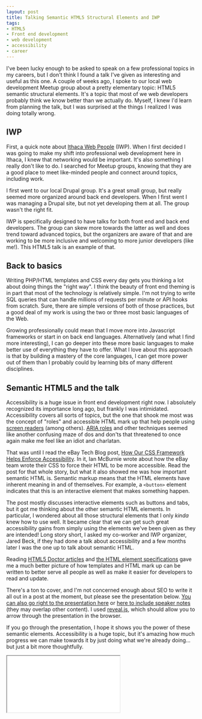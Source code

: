```yaml
---
layout: post
title: Talking Semantic HTML5 Structural Elements and IWP
tags:
- HTML5
- Front end development
- web development
- accessibility
- career
---
```



I've been lucky enough to be asked to speak on a few professional topics in my careers, but I don't think I found a talk I've given as interesting and useful as this one. A couple of weeks ago, I spoke to our local web development Meetup group about a pretty elementary topic: HTML5 semantic structural elements. It's a topic that most of we web developers probably think we know better than we actually do. Myself, I knew I'd learn from planning the talk, but I was surprised at the things I realized I was doing totally wrong.

## IWP

First, a quick note about [Ithaca Web People](http://www.meetup.com/ithaca-web-people/) (IWP). When I first decided I was going to make my shift into professional web development here in Ithaca, I knew that networking would be important. It's also something I really don't like to do. I searched for Meetup groups, knowing that they are a good place to meet like-minded people and connect around topics, including work.

I first went to our local Drupal group. It's a great small group, but really seemed more organized around back end developers. When I first went I was managing a Drupal site, but not yet developing them at all. The group wasn't the right fit.

IWP is specifically designed to have talks for both front end and back end developers. The group can skew more towards the latter as well and does trend toward advanced topics, but the organizers are aware of that and are working to be more inclusive and welcoming to more junior developers (like me!). This HTML5 talk is an example of that.

## Back to basics

Writing PHP/HTML templates and CSS every day gets you thinking a lot about doing things the "right way". I think the beauty of front end theming is in part that most of the technology is relatively simple. I'm not trying to write SQL queries that can handle millions of requests per minute or API hooks from scratch. Sure, there are simple versions of both of those practices, but a good deal of my work is using the two or three most basic languages of the Web.

Growing professionally could mean that I move more into Javascript frameworks or start in on back end languages. Alternatively (and what I find more interesting), I can go deeper into these more basic languages to make better use of everything they have to offer. What I love about this approach is that by building a mastery of the core languages, I can get more power out of them than I probably could by learning bits of many different disciplines.

## Semantic HTML5 and the talk

Accessibility is a huge issue in front end development right now. I absolutely recognized its importance long ago, but frankly I was intimidated. Accessibility covers all sorts of topics, but the one that shook me most was the concept of "roles" and accessible HTML mark up that help people using [screen readers](https://en.wikipedia.org/wiki/Screen_reader) (among others). [ARIA roles](http://a11yproject.com/posts/getting-started-aria/) and other techniques seemed like another confusing maze of dos and don'ts that threatened to once again make me feel like an idiot and charlatan.

That was until I read the eBay Tech Blog post, [How Our CSS Framework Helps Enforce Accessibility](http://www.ebaytechblog.com/2015/11/04/how-our-css-framework-helps-enforce-accessibility/). In it, Ian McBurnie wrote about how the eBay team wrote their CSS to force their HTML to be more accessible. Read the post for that whole story, but what it also showed me was how important semantic HTML is. Semantic markup means that the HTML elements have inherent meaning in and of themselves. For example, a `<button>` element indicates that this is an interactive element that makes something happen.

The post mostly discusses interactive elements such as buttons and tabs, but it got me thinking about the other semantic HTML elements. In particular, I wondered about all those structural elements that I only _kinda_ knew how to use well. It became clear that we can get such great accessibility gains from simply using the elements we've been given as they are intended! Long story short, I asked my co-worker and IWP organizer, Jared Beck, if they had done a talk about accessibility and a few months later I was the one up to talk about semantic HTML.

Reading [HTML5 Doctor articles](http://html5doctor.com/element-index/) and [the HTML element specifications](https://www.w3.org/TR/html5/sections.html) gave me a much better picture of how templates and HTML mark up can be written to better serve all people as well as make it easier for developers to read and update.

There's a ton to cover, and I'm not concerned enough about SEO to write it all out in a post at the moment, but please see the presentation below. [You can also go right to the presentation here](../../../assets/talk-html5/index.html) or [here to include speaker notes](../../../assets/talk-html5/index-with-notes.html) (they may overlap other content). I used [reveal.js](http://lab.hakim.se/reveal-js/#/), which should allow you to arrow through the presentation in the browser.

If you go through the presentation, I hope it shows you the power of these semantic elements. Accessibility is a huge topic, but it's amazing how much progress we can make towards it by just doing what we're already doing... but just a bit more thoughtfully.

<!-- TODO: move iframe into an include component -->
<iframe class="revealjs--noteless" src='../../../assets/talk-html5/index.html'></iframe>
